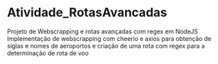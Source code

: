 # Atividade_RotasAvancadas
Projeto de Webscrapping e rotas avançadas com regex em NodeJS
Implementação de webscrapping com cheerio e axios para obtenção de siglas e nomes de aeroportos e criação de uma rota com regex para a determinação de rota de voo
